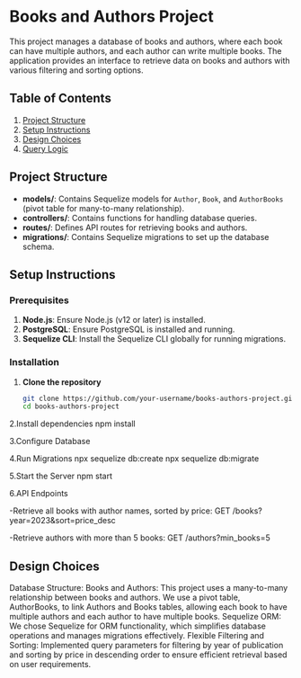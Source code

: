 # Books and Authors Project

This project manages a database of books and authors, where each book can have multiple authors, and each author can write multiple books. The application provides an interface to retrieve data on books and authors with various filtering and sorting options.

## Table of Contents
1. [Project Structure](#project-structure)
2. [Setup Instructions](#setup-instructions)
3. [Design Choices](#design-choices)
4. [Query Logic](#query-logic)

## Project Structure

- **models/**: Contains Sequelize models for `Author`, `Book`, and `AuthorBooks` (pivot table for many-to-many relationship).
- **controllers/**: Contains functions for handling database queries.
- **routes/**: Defines API routes for retrieving books and authors.
- **migrations/**: Contains Sequelize migrations to set up the database schema.

## Setup Instructions

### Prerequisites
1. **Node.js**: Ensure Node.js (v12 or later) is installed.
2. **PostgreSQL**: Ensure PostgreSQL is installed and running.
3. **Sequelize CLI**: Install the Sequelize CLI globally for running migrations.

### Installation

1. **Clone the repository**
   ```bash
   git clone https://github.com/your-username/books-authors-project.git
   cd books-authors-project


2.Install dependencies
npm install

3.Configure Database

4.Run Migrations
npx sequelize db:create
npx sequelize db:migrate

5.Start the Server
npm start

6.API Endpoints

-Retrieve all books with author names, sorted by price:
GET /books?year=2023&sort=price_desc

-Retrieve authors with more than 5 books:
GET /authors?min_books=5

## Design Choices

Database Structure:
Books and Authors: This project uses a many-to-many relationship between books and authors. We use a pivot table, AuthorBooks, to link Authors and Books tables, allowing each book to have multiple authors and each author to have multiple books.
Sequelize ORM:
We chose Sequelize for ORM functionality, which simplifies database operations and manages migrations effectively.
Flexible Filtering and Sorting:
Implemented query parameters for filtering by year of publication and sorting by price in descending order to ensure efficient retrieval based on user requirements.